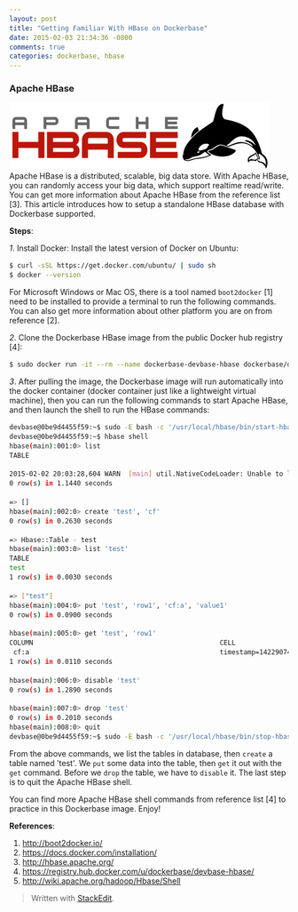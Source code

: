 ```yaml
---
layout: post
title: "Getting Familiar With HBase on Dockerbase"
date: 2015-02-03 21:34:36 -0800
comments: true
categories: dockerbase, hbase
---
```

### Apache HBase
![Apache HBase Logo](../images/apache_hbase.png)
Apache HBase is a distributed, scalable, big data store. With Apache HBase, you can randomly access your big data, which support realtime read/write. You can get more information about Apache HBase from the reference list [3]. This article introduces how to setup a standalone HBase database with Dockerbase supported.
<!--more-->
**Steps**:

*1*. Install Docker:
Install the latest version of Docker on Ubuntu:
``` bash
$ curl -sSL https://get.docker.com/ubuntu/ | sudo sh
$ docker --version
```
For Microsoft Windows or Mac OS, there is a tool named `boot2docker` [1] need to be installed to provide a terminal to run the following commands. You can also get more information about other platform you are on from reference [2].

*2*. Clone the Dockerbase HBase image from the public Docker hub registry [4]:
``` bash
$ sudo docker run -it --rm --name dockerbase-devbase-hbase dockerbase/devbase-hbase
```

*3*. After pulling the image, the Dockerbase image will run automatically into the docker container (docker container just like a lightweight virtual machine), then you can run the following commands to start Apache HBase, and then launch the shell to run the HBase commands:
``` bash
devbase@0be9d4455f59:~$ sudo -E bash -c '/usr/local/hbase/bin/start-hbase.sh'
devbase@0be9d4455f59:~$ hbase shell
hbase(main):001:0> list
TABLE

2015-02-02 20:03:28,604 WARN  [main] util.NativeCodeLoader: Unable to load native-hadoop library for your platform... using builtin-java classes where applicable
0 row(s) in 1.1440 seconds

=> []
hbase(main):002:0> create 'test', 'cf'
0 row(s) in 0.2630 seconds

=> Hbase::Table - test
hbase(main):003:0> list 'test'
TABLE
test
1 row(s) in 0.0030 seconds

=> ["test"]
hbase(main):004:0> put 'test', 'row1', 'cf:a', 'value1'
0 row(s) in 0.0900 seconds

hbase(main):005:0> get 'test', 'row1'
COLUMN                                               CELL
 cf:a                                                timestamp=1422907465167, value=value1
1 row(s) in 0.0110 seconds

hbase(main):006:0> disable 'test'
0 row(s) in 1.2890 seconds

hbase(main):007:0> drop 'test'
0 row(s) in 0.2010 seconds
hbase(main):008:0> quit
devbase@0be9d4455f59:~$ sudo -E bash -c '/usr/local/hbase/bin/stop-hbase.sh'
```
From the above commands, we list the tables in database, then `create` a table named 'test'. We `put` some data into the table, then `get` it out with the `get` command. Before we `drop` the table, we have to `disable` it. The last step is to quit the Apache HBase shell.

You can find more Apache HBase shell commands from reference list [4] to practice in this Dockerbase image. Enjoy!

**References**:

1. http://boot2docker.io/
2. https://docs.docker.com/installation/
3. http://hbase.apache.org/
4. https://registry.hub.docker.com/u/dockerbase/devbase-hbase/
5. http://wiki.apache.org/hadoop/Hbase/Shell

> Written with [StackEdit](https://stackedit.io/).
